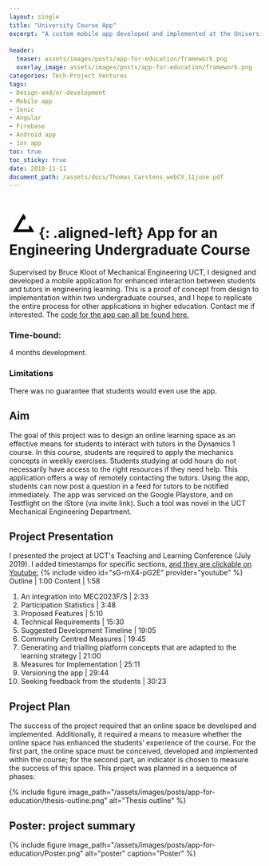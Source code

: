 ```yaml
---
layout: single
title: "University Course App"
excerpt: "A custom mobile app developed and implemented at the University of Cape Town."

header:
  teaser: assets/images/posts/app-for-education/framework.png
  overlay_image: assets/images/posts/app-for-education/framework.png
categories: Tech-Project Ventures
tags:
- Design-and/or-development
- Mobile app
- Ionic
- Angular
- Firebase
- Android app
- Ios app
toc: true
toc_sticky: true
date: 2018-11-11
document_path: /assets/docs/Thomas_Carstens_webCV_11june.pdf
---
```


# ![favicon](/assets/images/favicon.jpg){: .aligned-left} App for an Engineering Undergraduate Course

Supervised by Bruce Kloot of Mechanical Engineering UCT, I designed and developed a mobile application for enhanced interaction between students and tutors in engineering learning. This is a proof of concept from design to implementation within two undergraduate courses, and I hope to replicate the entire process for other applications in higher education. Contact me if interested. The [code for the app can all be found here.](https://github.com/ThomasCarstens/UniversityCourseApp)

### Time-bound:
4 months development.

### Limitations
There was no guarantee that students would even use the app.

## Aim
The goal of this project was to design an online learning space as an effective means for students to interact with tutors in the Dynamics 1 course. In this course, students are required to apply the mechanics concepts in weekly exercises. Students studying at odd hours do not necessarily have access to the right resources if they need help. This application offers a way of remotely contacting the tutors. Using the app, students can now post a question in a feed for tutors to be notified immediately. The app was serviced on the Google Playstore, and on Testflight on the iStore (via invite link). Such a tool was novel in the UCT Mechanical Engineering Department.

## Project Presentation
I presented the project at UCT's Teaching and Learning Conference (July 2019). I added timestamps for specific sections, [and they are clickable on Youtube:](https://youtu.be/sG-mX4-pG2E)
{% include video id="sG-mX4-pG2E" provider="youtube" %}
Outline |                                                     1:00
Content |                                                       1:58                             
1. An integration into MEC2023F/S |       2:33
2. Participation Statistics |                          3:48
3. Proposed Features |                               5:10
4. Technical Requirements |                    15:30
5. Suggested Development Timeline |   19:05
6. Community Centred Measures |          19:45
7. Generating and trialling platform concepts that are adapted to the learning strategy | 21:00
8. Measures for Implementation |            25:11     
10. Versioning the app |                              29:44
11. Seeking feedback from the students | 30:23


## Project Plan
The success of the project required that an online space be developed and implemented. Additionally, it required a means to measure whether the online space has enhanced the students’ experience of the course. For the first part, the online space must be conceived, developed and implemented within the course; for the second part, an indicator is chosen to measure the success of this space.
This project was planned in a sequence of phases:

{%
include figure
image_path="/assets/images/posts/app-for-education/thesis-outline.png"
alt="Thesis outline"
%}  

## Poster: project summary
{%
include figure
image_path="/assets/images/posts/app-for-education/Poster.png"
alt="poster"
caption="Poster"
%}
<!--
### Written Proposal
<a download href="{{ page.document_path }}">Get a pdf version here</a>
<iframe src="{{ page.document_path }}" width="100%" height="1000px"></iframe>
-->
